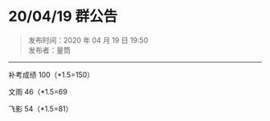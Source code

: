 # 20/04/19 群公告

> 发布时间：2020 年 04 月 19 日 19:50  
  发布者：量筒

---

补考成绩 100（*1.5=150）

文雨 46（*1.5=69

飞影 54（*1.5=81）
